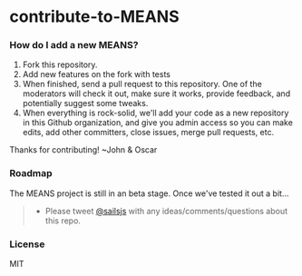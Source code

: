contribute-to-MEANS
======================

### How do I add a new MEANS?

1. Fork this repository.
2. Add new features on the fork with tests
3. When finished, send a pull request to this repository.  One of the moderators will check it out, make sure it works, provide feedback, and potentially suggest some tweaks.
4. When everything is rock-solid, we'll add your code as a new repository in this Github organization, and give you admin access so you can make edits, add other committers, close issues, merge pull requests, etc.

Thanks for contributing!
~John & Oscar


### Roadmap

The MEANS project is still in an beta stage.  Once we've tested it out a bit...
> + Please tweet [@sailsjs](https://twitter.com/sailsjs) with any ideas/comments/questions about this repo.


### License

MIT